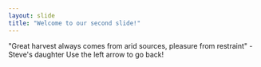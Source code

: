 ```yaml
---
layout: slide
title: "Welcome to our second slide!"
---
```

"Great harvest always comes from arid sources, pleasure from restraint" - Steve's daughter
Use the left arrow to go back!
